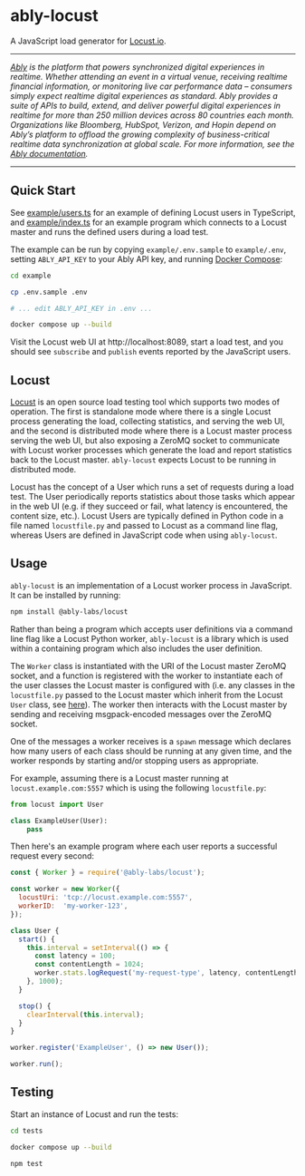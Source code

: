 # ably-locust

A JavaScript load generator for [Locust.io](https://locust.io).

---

_[Ably](https://ably.com) is the platform that powers synchronized digital experiences in realtime. Whether attending an event in a virtual venue, receiving realtime financial information, or monitoring live car performance data – consumers simply expect realtime digital experiences as standard. Ably provides a suite of APIs to build, extend, and deliver powerful digital experiences in realtime for more than 250 million devices across 80 countries each month. Organizations like Bloomberg, HubSpot, Verizon, and Hopin depend on Ably’s platform to offload the growing complexity of business-critical realtime data synchronization at global scale. For more information, see the [Ably documentation](https://ably.com/documentation)._

---

## Quick Start

See [example/users.ts](/example/users.ts) for an example of defining Locust users in TypeScript, and [example/index.ts](/example/index.ts) for an example program which connects to a Locust master and runs the defined users during a load test.

The example can be run by copying `example/.env.sample` to `example/.env`, setting `ABLY_API_KEY` to your Ably API key, and running [Docker Compose](https://docs.docker.com/compose/):

```bash
cd example

cp .env.sample .env

# ... edit ABLY_API_KEY in .env ...

docker compose up --build
```

Visit the Locust web UI at http://localhost:8089, start a load test, and you should see `subscribe` and `publish` events reported by the JavaScript users.

## Locust

[Locust](https://locust.io) is an open source load testing tool which supports two modes of operation. The first is standalone mode where there is a single Locust process generating the load, collecting statistics, and serving the web UI, and the second is distributed mode where there is a Locust master process serving the web UI, but also exposing a ZeroMQ socket to communicate with Locust worker processes which generate the load and report statistics back to the Locust master. `ably-locust` expects Locust to be running in distributed mode.

Locust has the concept of a User which runs a set of requests during a load test. The User periodically reports statistics about those tasks which appear in the web UI (e.g. if they succeed or fail, what latency is encountered, the content size, etc.). Locust Users are typically defined in Python code in a file named `locustfile.py` and passed to Locust as a command line flag, whereas Users are defined in JavaScript code when using `ably-locust`.

## Usage

`ably-locust` is an implementation of a Locust worker process in JavaScript. It can be installed by running:

```bash
npm install @ably-labs/locust
```

Rather than being a program which accepts user definitions via a command line flag like a Locust Python worker, `ably-locust` is a library which is used within a containing program which also includes the user definition.

The `Worker` class is instantiated with the URI of the Locust master ZeroMQ socket, and a function is registered with the worker to instantiate each of the user classes the Locust master is configured with (i.e. any classes in the `locustfile.py` passed to the Locust master which inherit from the Locust `User` class, see [here](http://docs.locust.io/en/stable/writing-a-locustfile.html#user-class)). The worker then interacts with the Locust master by sending and receiving msgpack-encoded messages over the ZeroMQ socket.

One of the messages a worker receives is a `spawn` message which declares how many users of each class should be running at any given time, and the worker responds by starting and/or stopping users as appropriate.

For example, assuming there is a Locust master running at `locust.example.com:5557` which is using the following `locustfile.py`:

```python
from locust import User

class ExampleUser(User):
    pass
```

Then here's an example program where each user reports a successful request every second:

```javascript
const { Worker } = require('@ably-labs/locust');

const worker = new Worker({
  locustUri: 'tcp://locust.example.com:5557',
  workerID:  'my-worker-123',
});

class User {
  start() {
    this.interval = setInterval(() => {
      const latency = 100;
      const contentLength = 1024;
      worker.stats.logRequest('my-request-type', latency, contentLength);
    }, 1000);
  }

  stop() {
    clearInterval(this.interval);
  }
}

worker.register('ExampleUser', () => new User());

worker.run();
```

## Testing

Start an instance of Locust and run the tests:

```bash
cd tests

docker compose up --build

npm test
```
